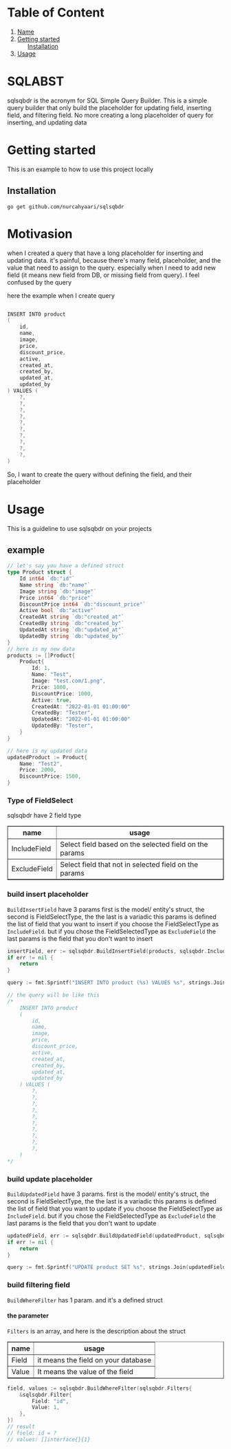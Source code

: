 # Table of Content
<ol>
    <li>
        <a href="">Name</a>
    </li>
    <li>
        <a href="">Getting started</a>
        <ul>
            <a href="">Installation</a>
        </ul>
    </li>
    <li>
        <a href="">Usage</a>
    </li>
</ol>

# SQLABST
sqlsqbdr is the acronym for SQL Simple Query Builder. This is a simple query builder that only build the placeholder for updating field, inserting field, and filtering field. No more creating a long placeholder of query for inserting, and updating data 


# Getting started
This is an example to how to use this project locally

## Installation
    go get github.com/nurcahyaari/sqlsqbdr

# Motivasion

when I created a query that have a long placeholder for inserting and updating data. it's painful, because there's many field, placeholder, and the value that need to assign to the query. especially when I need to add new field (it means new field from DB, or missing field from query). I feel confused by the query

here the example when I create query
```go

INSERT INTO product 
(
    id, 
    name,
    image, 
    price, 
    discount_price, 
    active, 
    created_at, 
    created_by, 
    updated_at, 
    updated_by
) VALUES (
    ?,
    ?,
    ?,
    ?,
    ?,
    ?,
    ?,
    ?,
    ?,
    ?,
)
```
So, I want to create the query without defining the field, and their placeholder


# Usage

This is a guideline to use sqlsqbdr on your projects

## example
```go
// let's say you have a defined struct
type Product struct {
    Id int64 `db:"id"`
    Name string `db:"name"`
    Image string `db:"image"`
    Price int64 `db:"price"`
    DiscountPrice int64 `db:"discount_price"`
    Active bool `db:"active"`
    CreatedAt string `db:"created_at"`
    CreatedBy string `db:"created_by"`
    UpdatedAt string `db:"updated_at"`
    UpdatedBy string `db:"updated_by"`
}
// here is my new data
products := []Product{
    Product{
        Id: 1,
        Name: "Test",
        Image: "test.com/1.png",
        Price: 1000,
        DiscountPrice: 1000,
        Active: true,
        CreatedAt: "2022-01-01 01:00:00"
        CreatedBy: "Tester",
        UpdatedAt: "2022-01-01 01:00:00"
        UpdatedBy: "Tester",
    }
}

// here is my updated data
updatedProduct := Product{
    Name: "Test2",
    Price: 2000,
    DiscountPrice: 1500,
}
```

### Type of FieldSelect
sqlsqbdr have 2 field type
<table border="1">
<tr>
    <th>name</th>
    <th>usage</th>
</tr>
<tr>
    <td>IncludeField</td>
    <td>Select field based on the selected field on the params</td>
</tr>
<tr>
    <td>ExcludeField</td>
    <td>Select field that not in selected field on the params</td>
</tr>
</table>

### build insert placeholder

`BuildInsertField` have 3 params first is the model/ entity's struct, the second is FieldSelectType, the the last is a variadic this params is defined the list of field that you want to insert if you choose the FieldSelectType as `IncludeField`. but if you chose the FieldSelectedType as `ExcludeField` the last params is the field that you don't want to insert



```go
insertField, err := sqlsqbdr.BuildInsertField(products, sqlsqbdr.IncludeField)
if err != nil {
    return
}

query := fmt.Sprintf("INSERT INTO product (%s) VALUES %s", strings.Join(insertField.Name, ","), strings.Join(insertField.Placeholder, ","))

// the query will be like this
/*
    INSERT INTO product 
    (
        id, 
        name,
        image, 
        price, 
        discount_price, 
        active, 
        created_at, 
        created_by, 
        updated_at, 
        updated_by
    ) VALUES (
        ?,
        ?,
        ?,
        ?,
        ?,
        ?,
        ?,
        ?,
        ?,
        ?,
    )
*/
```


### build update placeholder
`BuildUpdatedField` have 3 params. first is the model/ entity's struct, the second is FieldSelectType, the the last is a variadic this params is defined the list of field that you want to update if you choose the FieldSelectType as `IncludeField`. but if you chose the FieldSelectedType as `ExcludeField` the last params is the field that you don't want to update

```go
updatedField, err := sqlsqbdr.BuildUpdatedField(updatedProduct, sqlsqbdr.IncludeField, "name", "price", "discount_price")
if err != nil {
    return
}

query := fmt.Sprintf("UPDATE product SET %s", strings.Join(updatedField.Name, ","))
```

### build filtering field
`BuildWhereFilter` has 1 param. and it's a defined struct

#### the parameter
`Filters` is an array, and here is the description about the struct

<table border="1">
<tr>
    <th>name</th>
    <th>usage</th>
</tr>
<tr>
    <td>Field</td>
    <td>it means the field on your database</td>
</tr>
<tr>
    <td>Value</td>
    <td>It means the value of the field</td>
</tr>
</table>

```go
field, values := sqlsqbdr.BuildWhereFilter(sqlsqbdr.Filters{
    &sqlsqbdr.Filter{
        Field: "id",
        Value: 1,
    },
})
// result
// field: id = ?
// values: []interface{}{1}
```